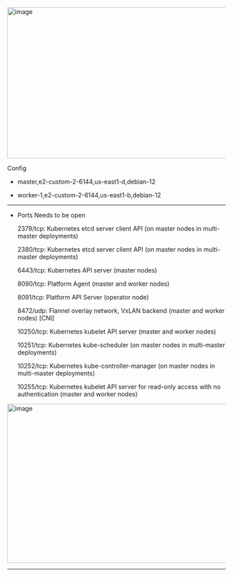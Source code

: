 
<img width="1193" height="348" alt="image" src="https://github.com/user-attachments/assets/b0d7430d-fe08-49a0-8829-08ac0a670ef0" />

Config 
- master,e2-custom-2-6144,us-east1-d,debian-12

- worker-1,e2-custom-2-6144,us-east1-b,debian-12

---------------------------------------------------------------------------------------------------------------------------------
- Ports Needs to be open 

  2379/tcp: Kubernetes etcd server client API (on master nodes in multi-master deployments)

  2380/tcp: Kubernetes etcd server client API (on master nodes in multi-master deployments)

  6443/tcp: Kubernetes API server (master nodes)

  8090/tcp: Platform Agent (master and worker nodes)

  8091/tcp: Platform API Server (operator node)

  8472/udp: Flannel overlay network, VxLAN backend (master and worker nodes)   [CNI]

  10250/tcp: Kubernetes kubelet API server (master and worker nodes)

  10251/tcp: Kubernetes kube-scheduler (on master nodes in multi-master deployments)

  10252/tcp: Kubernetes kube-controller-manager (on master nodes in multi-master deployments)

  10255/tcp: Kubernetes kubelet API server for read-only access with no authentication (master and worker nodes)

 <img width="798" height="366" alt="image" src="https://github.com/user-attachments/assets/9061e8f2-9f91-48e8-804a-b42f7a6c82b4" />


 -------------------------------------------------------------------------------------------------------- 
